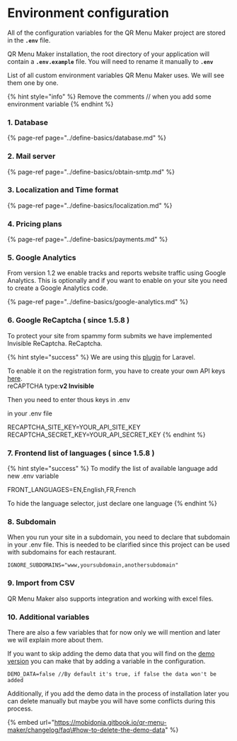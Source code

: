 # Environment configuration

All of the configuration variables for the QR Menu Maker project are stored in the **`.env`** file.

QR Menu Maker installation, the root directory of your application will contain a **`.env.example`** file. You will need to rename it manually to **`.env`**

List of all custom environment variables QR Menu Maker uses. We will see them one by one.

{% hint style="info" %}
Remove the comments // when you add some environment variable
{% endhint %}

### **1. Database**

{% page-ref page="../define-basics/database.md" %}

### **2. Mail server**

{% page-ref page="../define-basics/obtain-smtp.md" %}

### **3. Localization and Time format**

{% page-ref page="../define-basics/localization.md" %}

### **4. Pricing plans**

{% page-ref page="../define-basics/payments.md" %}

### 5. Google Analytics

From version 1.2 we enable tracks and reports website traffic using Google Analytics. This is optionally and if you want to enable on your site you need to create a Google Analytics code.

{% page-ref page="../define-basics/google-analytics.md" %}

### 6. Google ReCaptcha \( since 1.5.8 \)

To protect your site from spammy form submits we have implemented Invisible ReCaptcha. ReCaptcha.

{% hint style="success" %}
We are using this [plugin](https://laravel-recaptcha-docs.biscolab.com/docs/intro) for Laravel.   
  
To enable it on the registration form,  you have to create your own API keys [here](https://www.google.com/recaptcha/admin).  
reCAPTCHA type:**v2 Invisible**  
  
Then you need to enter thous keys in .env  
  
in your .env file

RECAPTCHA\_SITE\_KEY=YOUR\_API\_SITE\_KEY RECAPTCHA\_SECRET\_KEY=YOUR\_API\_SECRET\_KEY
{% endhint %}

### 7. Frontend list of languages \( since 1.5.8 \)

{% hint style="success" %}
To modify the list of available language add new .env variable

FRONT\_LANGUAGES=EN,English,FR,French

To hide the language selector, just declare one language
{% endhint %}

### 8. Subdomain

When you run your site in a subdomain, you need to declare that subdomain in your .env file. This is needed to be clarified since this project can be used with subdomains for each restaurant.

```text
IGNORE_SUBDOMAINS="www,yoursubdomain,anothersubdomain"
```

### 9. Import from CSV

QR Menu Maker also supports integration and working with excel files.

### 10. Additional variables

There are also a few variables that for now only we will mention and later we will explain more about them.

If you want to skip adding the demo data that you will find on the [demo version](https://QR%20Menu%20Maker.site/) you can make that by adding a variable in the configuration.

```text
DEMO_DATA=false //By default it's true, if false the data won't be added
```

Additionally, if you add the demo data in the process of installation later you can delete manually but maybe you will have some conflicts during this process.

{% embed url="https://mobidonia.gitbook.io/qr-menu-maker/changelog/faq\#how-to-delete-the-demo-data" %}

